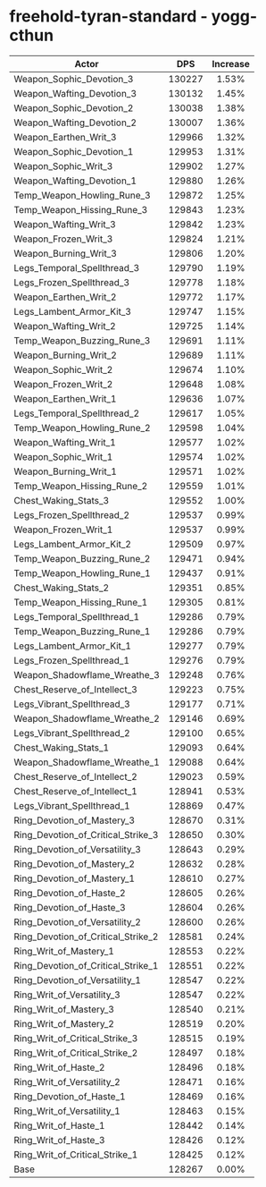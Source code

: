 # freehold-tyran-standard - yogg-cthun
| Actor | DPS | Increase |
|---|:---:|:---:|
|Weapon_Sophic_Devotion_3|130227|1.53%|
|Weapon_Wafting_Devotion_3|130132|1.45%|
|Weapon_Sophic_Devotion_2|130038|1.38%|
|Weapon_Wafting_Devotion_2|130007|1.36%|
|Weapon_Earthen_Writ_3|129966|1.32%|
|Weapon_Sophic_Devotion_1|129953|1.31%|
|Weapon_Sophic_Writ_3|129902|1.27%|
|Weapon_Wafting_Devotion_1|129880|1.26%|
|Temp_Weapon_Howling_Rune_3|129872|1.25%|
|Temp_Weapon_Hissing_Rune_3|129843|1.23%|
|Weapon_Wafting_Writ_3|129842|1.23%|
|Weapon_Frozen_Writ_3|129824|1.21%|
|Weapon_Burning_Writ_3|129806|1.20%|
|Legs_Temporal_Spellthread_3|129790|1.19%|
|Legs_Frozen_Spellthread_3|129778|1.18%|
|Weapon_Earthen_Writ_2|129772|1.17%|
|Legs_Lambent_Armor_Kit_3|129747|1.15%|
|Weapon_Wafting_Writ_2|129725|1.14%|
|Temp_Weapon_Buzzing_Rune_3|129691|1.11%|
|Weapon_Burning_Writ_2|129689|1.11%|
|Weapon_Sophic_Writ_2|129674|1.10%|
|Weapon_Frozen_Writ_2|129648|1.08%|
|Weapon_Earthen_Writ_1|129636|1.07%|
|Legs_Temporal_Spellthread_2|129617|1.05%|
|Temp_Weapon_Howling_Rune_2|129598|1.04%|
|Weapon_Wafting_Writ_1|129577|1.02%|
|Weapon_Sophic_Writ_1|129574|1.02%|
|Weapon_Burning_Writ_1|129571|1.02%|
|Temp_Weapon_Hissing_Rune_2|129559|1.01%|
|Chest_Waking_Stats_3|129552|1.00%|
|Legs_Frozen_Spellthread_2|129537|0.99%|
|Weapon_Frozen_Writ_1|129537|0.99%|
|Legs_Lambent_Armor_Kit_2|129509|0.97%|
|Temp_Weapon_Buzzing_Rune_2|129471|0.94%|
|Temp_Weapon_Howling_Rune_1|129437|0.91%|
|Chest_Waking_Stats_2|129351|0.85%|
|Temp_Weapon_Hissing_Rune_1|129305|0.81%|
|Legs_Temporal_Spellthread_1|129286|0.79%|
|Temp_Weapon_Buzzing_Rune_1|129286|0.79%|
|Legs_Lambent_Armor_Kit_1|129277|0.79%|
|Legs_Frozen_Spellthread_1|129276|0.79%|
|Weapon_Shadowflame_Wreathe_3|129248|0.76%|
|Chest_Reserve_of_Intellect_3|129223|0.75%|
|Legs_Vibrant_Spellthread_3|129177|0.71%|
|Weapon_Shadowflame_Wreathe_2|129146|0.69%|
|Legs_Vibrant_Spellthread_2|129100|0.65%|
|Chest_Waking_Stats_1|129093|0.64%|
|Weapon_Shadowflame_Wreathe_1|129088|0.64%|
|Chest_Reserve_of_Intellect_2|129023|0.59%|
|Chest_Reserve_of_Intellect_1|128941|0.53%|
|Legs_Vibrant_Spellthread_1|128869|0.47%|
|Ring_Devotion_of_Mastery_3|128670|0.31%|
|Ring_Devotion_of_Critical_Strike_3|128650|0.30%|
|Ring_Devotion_of_Versatility_3|128643|0.29%|
|Ring_Devotion_of_Mastery_2|128632|0.28%|
|Ring_Devotion_of_Mastery_1|128610|0.27%|
|Ring_Devotion_of_Haste_2|128605|0.26%|
|Ring_Devotion_of_Haste_3|128604|0.26%|
|Ring_Devotion_of_Versatility_2|128600|0.26%|
|Ring_Devotion_of_Critical_Strike_2|128581|0.24%|
|Ring_Writ_of_Mastery_1|128553|0.22%|
|Ring_Devotion_of_Critical_Strike_1|128551|0.22%|
|Ring_Devotion_of_Versatility_1|128547|0.22%|
|Ring_Writ_of_Versatility_3|128547|0.22%|
|Ring_Writ_of_Mastery_3|128540|0.21%|
|Ring_Writ_of_Mastery_2|128519|0.20%|
|Ring_Writ_of_Critical_Strike_3|128515|0.19%|
|Ring_Writ_of_Critical_Strike_2|128497|0.18%|
|Ring_Writ_of_Haste_2|128496|0.18%|
|Ring_Writ_of_Versatility_2|128471|0.16%|
|Ring_Devotion_of_Haste_1|128469|0.16%|
|Ring_Writ_of_Versatility_1|128463|0.15%|
|Ring_Writ_of_Haste_1|128442|0.14%|
|Ring_Writ_of_Haste_3|128426|0.12%|
|Ring_Writ_of_Critical_Strike_1|128425|0.12%|
|Base|128267|0.00%|

